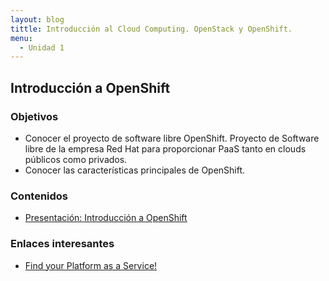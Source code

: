 ```yaml
---
layout: blog
tittle: Introducción al Cloud Computing. OpenStack y OpenShift.
menu:
  - Unidad 1
---
```

## Introducción a OpenShift

### Objetivos

* Conocer el proyecto de software libre OpenShift. Proyecto de Software libre de
la empresa Red Hat para proporcionar PaaS tanto en clouds públicos como privados.
* Conocer las características principales de OpenShift.

### Contenidos

* [Presentación: Introducción a OpenShift](presentacion_openshift)

### Enlaces interesantes

* [Find your Platform as a Service!](http://www.paasify.it/vendors)

